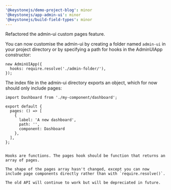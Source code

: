 ```yaml
---
'@keystonejs/demo-project-blog': minor
'@keystonejs/app-admin-ui': minor
'@keystonejs/build-field-types': minor
---
```


Refactored the admin-ui custom pages feature. 

You can now customise the admin-ui by creating a folder named `admin-ui` in your project directory or by specifying a path for hooks in the AdminUIApp constructor:

```
new AdminUIApp({
  hooks: require.resolve('./admin-folder/'),
});
```

The index file in the admin-ui directory exports an object, which for now should only include pages:

```
import Dashboard from './my-component/dashboard';

export default {
  pages: () => [
    {
      label: 'A new dashboard',
      path: '',
      component: Dashboard
    },
  ],
};


Hooks are functions. The pages hook should be function that returns an array of pages.

The shape of the pages array hasn't changed, except you can now include page components directly rather than with `require.resolve()`.

The old API will continue to work but will be depreciated in future.
